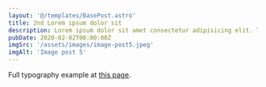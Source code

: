 ```yaml
---
layout: '@/templates/BasePost.astro'
title: 2nd Lorem ipsum dolor sit
description: Lorem ipsum dolor sit amet consectetur adipisicing elit. Tenetur vero esse non molestias eos excepturi.
pubDate: 2020-02-02T00:00:00Z
imgSrc: '/assets/images/image-post5.jpeg'
imgAlt: 'Image post 5'
---
```


Full typography example at [this page](./sixth-post).

